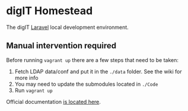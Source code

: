 # digIT Homestead

The digIT [Laravel](http://laravel.com/) local development environment.

## Manual intervention required
Before running ```vagrant up``` there are a few steps that need to be taken:

1. Fetch LDAP data/conf and put it in the ```./data``` folder. See the wiki for more info
2. You may need to update the submodules located in ```./Code```
3. Run ``` vagrant up ```


Official documentation [is located here](http://laravel.com/docs/homestead?version=4.2).


